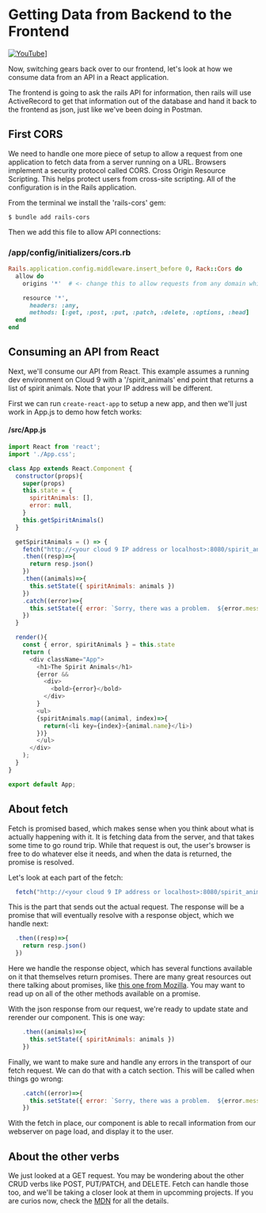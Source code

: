 # Getting Data from Backend to the Frontend

[![YouTube](http://img.youtube.com/vi/8VuPD4qdvRQ/0.jpg)](https://www.youtube.com/watch?v=8VuPD4qdvRQ)]

Now, switching gears back over to our frontend, let's look at how we consume data from an API in a React application.

The frontend is going to ask the rails API for information, then rails will use ActiveRecord to get that information out of the database and hand it back to the frontend as json, just like we've been doing in Postman.

## First CORS
We need to handle one more piece of setup to allow a request from one application to fetch data from a server running on a URL.  Browsers implement a security protocol called CORS.  Cross Origin Resource Scripting.  This helps protect users from cross-site scripting.  All of the configuration is in the Rails application.

From the terminal we install the 'rails-cors' gem:
```
$ bundle add rails-cors
```

Then we add this file to allow API connections:

### /app/config/initializers/cors.rb
```ruby
Rails.application.config.middleware.insert_before 0, Rack::Cors do
  allow do
    origins '*'  # <- change this to allow requests from any domain while in development.

    resource '*',
      headers: :any,
      methods: [:get, :post, :put, :patch, :delete, :options, :head]
  end
end
```


## Consuming an API from React

Next, we'll consume our API from React.  This example assumes a running dev environment on Cloud 9 with a '/spirit_animals' end point that returns a list of spirit animals.  Note that your IP address will be different.

First we can run ```create-react-app``` to setup a new app, and then we'll just work in App.js to demo how fetch works:

#### /src/App.js

```javascript
import React from 'react';
import './App.css';

class App extends React.Component {
  constructor(props){
    super(props)
    this.state = {
      spiritAnimals: [],
      error: null,
    }
    this.getSpiritAnimals()
  }

  getSpiritAnimals = () => {
    fetch("http://<your cloud 9 IP address or localhost>:8080/spirit_animals")
    .then((resp)=>{
      return resp.json()
    })
    .then((animals)=>{
      this.setState({ spiritAnimals: animals })
    })
    .catch((error)=>{
      this.setState({ error: `Sorry, there was a problem.  ${error.message}`})
    })
  }

  render(){
    const { error, spiritAnimals } = this.state
    return (
      <div className="App">
        <h1>The Spirit Animals</h1>
        {error &&
          <div>
            <bold>{error}</bold>
          </div>
        }
        <ul>
        {spiritAnimals.map((animal, index)=>{
          return(<li key={index}>{animal.name}</li>)
        })}
        </ul>
      </div>
    );
  }
}

export default App;
```


## About fetch
Fetch is promised based, which makes sense when you think about what is actually happening with it.  It is fetching data from the server, and that takes some time to go round trip.  While that request is out, the user's browser is free to do whatever else it needs, and when the data is returned, the promise is resolved.

Let's look at each part of the fetch:

```javascript
  fetch("http://<your cloud 9 IP address or localhost>:8080/spirit_animals")
```
This is the part that sends out the actual request.  The response will be a promise that will eventually resolve with a response object, which we handle next:

```javascript
  .then((resp)=>{
    return resp.json()
  })
```

Here we handle the response object, which has several functions available on it that themselves return promises.  There are many great resources out there talking about promises, like [this one from Mozilla](https://developer.mozilla.org/en-US/docs/Web/API/Fetch_API/Using_Fetch).  You may want to read up on all of the other methods available on a promise.

With the json response from our request, we're ready to update state and rerender our component.  This is one way:

```javascript
    .then((animals)=>{
      this.setState({ spiritAnimals: animals })
    })
```

Finally, we want to make sure and handle any errors in the transport of our fetch request.  We can do that with a catch section.  This will be called when things go wrong:

```javascript
    .catch((error)=>{
      this.setState({ error: `Sorry, there was a problem.  ${error.message}`})
    })
```

With the fetch in place, our component is able to recall information from our webserver on page load, and display it to the user.

## About the other verbs
We just looked at a GET request.  You may be wondering about the other CRUD verbs like POST, PUT/PATCH, and DELETE.  Fetch can handle those too, and we'll be taking a closer look at them in upcomming projects.  If you are curios now, check the [MDN](https://developer.mozilla.org/en-US/docs/Web/API/Fetch_API/Using_Fetch) for all the details.

